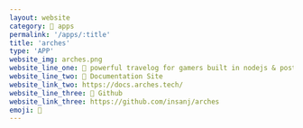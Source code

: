 ```yaml
---
layout: website
category: 🏬 apps
permalink: '/apps/:title'
title: 'arches'
type: 'APP'
website_img: arches.png
website_line_one: 🐚 powerful travelog for gamers built in nodejs & postgresql
website_line_two: 🚀 Documentation Site
website_link_two: https://docs.arches.tech/
website_line_three: 👾 Github
website_link_three: https://github.com/insanj/arches
emoji: 🐚
---
```

